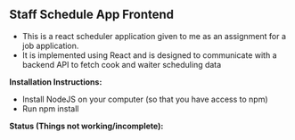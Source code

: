 ## Staff Schedule App Frontend ##

* This is a react scheduler application given to me as an assignment for a job application. 
* It is implemented using React and is designed to communicate with a backend API to fetch cook and waiter scheduling data

**Installation Instructions:**

* Install NodeJS on your computer (so that you have access to npm)
* Run npm install

**Status (Things not working/incomplete):**

